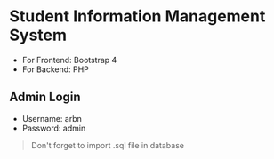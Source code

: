 # Student Information Management System
- For Frontend: Bootstrap 4
- For Backend: PHP


## Admin Login
- Username: arbn
- Password: admin

> Don't forget to import .sql file in database
